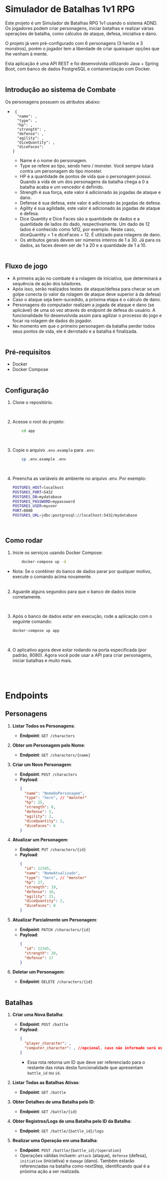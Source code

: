 # Simulador de Batalhas 1v1 RPG


Este projeto é um Simulador de Batalhas RPG 1v1 usando o sistema ADND. Os jogadores podem criar personagens, iniciar batalhas e realizar várias operações de batalha, como cálculos de ataque, defesa, iniciativa e dano.

O projeto já vem pré-configurado com 6 personagens (3 heróis e 3 monstros), porém o jogador tem a liberdade de criar quaisquer opções que lhe venham à mente.

Esta aplicação é uma API REST e foi desenvolvida utilizando Java + Spring Boot, com banco de dados PostgreSQL e containerização com Docker.
<br><br>


## Introdução ao sistema de Combate
Os personagens possuem os atributos abaixo:
-      {
        "name": ,
        "type": ,
        "hp": ,
        "strength": ,
        "defense": ,
        "agility": ,
        "diceQuantity": ,
        "diceFaces":
      }
    - Name é o nome do personagem.
    - Type se refere ao tipo, sendo hero / monster. Você sempre lutará contra um personagem do tipo monster.
    - HP é a quantidade de pontos de vida que o personagem possui. Quando a vida de um dos personagens da batalha chega a 0 a batalha acaba e um vencedor é definido.
    - Strength é sua força, este valor é adicionado às jogadas de ataque e dano.
    - Defense é sua defesa, este valor é adicionado às jogadas de defesa.
    - Agility é sua agilidade, este valor é adicionado às jogadas de ataque e defesa.
    - Dice Quantity e Dice Faces são a quantidade de dados e a quantidade de lados do dado, respectivamente. Um dado de 12 lados é conhecido como 1d12, por exemplo. Neste caso, diceQuantity = 1 e diceFaces = 12. É utilizado para rolagens de dano.
    - Os atributos gerais devem ser números inteiros de 1 a 30. Já para os dados, as faces devem ser de 1 a 20 e a quantidade de 1 a 10.
<br><br>

## Fluxo de jogo

- A primeira ação no combate é a rolagem de iniciativa, que determinará a sequência de ação dos lutadores.
- Após isso, serão realizados testes de ataque/defesa para checar se um golpe conecta (o valor da rolagem de ataque deve superior à da defesa)
- Caso o ataque seja bem-sucedido, a próxima etapa é o cálculo de dano.
- Personagens do computador realizam a jogada de ataque e dano (se aplicável) de uma só vez através do endpoint de defesa do usuário. A funcionalidade foi desenvolvida assim para agilizar o processo do jogo e focar na rolagem de dados do jogador.
- No momento em que o primeiro personagem da batalha perder todos seus pontos de vida, ele é derrotado e a batalha é finalizada.
<br><br>

## Pré-requisitos

- Docker
- Docker Compose
<br><br>

## Configuração

1. Clone o repositório.
<br>

2. Acesse o root do projeto:
    ```bash
        cd app
  <br>

3. Copie o arquivo `.env.example` para `.env`:
    ```bash
        cp .env.example .env
  <br>

4. Preencha as variáveis de ambiente no arquivo .env. Por exemplo:

    ```bash
    POSTGRES_HOST=localhost
    POSTGRES_PORT=5432
    POSTGRES_DB=mydatabase
    POSTGRES_PASSWORD=mypassword
    POSTGRES_USER=myuser
    PORT=8080
    POSTGRES_URL=jdbc:postgresql://localhost:5432/mydatabase
<br>

## Como rodar
1. Inicie os serviços usando Docker Compose: 
    ```bash
        docker-compose up -d
* Nota: Se o contêiner do banco de dados parar por qualquer motivo, execute o comando acima novamente.
<br><br>
2. Aguarde alguns segundos para que o banco de dados inicie corretamente.
  
  <br>

3. Após o banco de dados estar em execução, rode a aplicação com o seguinte comando:

    ```bash
    docker-compose up app
  <br>

4. O aplicativo agora deve estar rodando na porta especificada (por padrão, 8080). Agora você pode usar a API para criar personagens, iniciar batalhas e muito mais.

<br><br>
# Endpoints

## Personagens

1. **Listar Todos os Personagens**:
    - **Endpoint**: `GET /characters`

2. **Obter um Personagem pelo Nome**:
    - **Endpoint**: `GET /characters/{name}`

3. **Criar um Novo Personagem**:
    - **Endpoint**: `POST /characters`
    - **Payload**:
      ```json
      {
        "name": "NomeDoPersonagem",
        "type": "hero", // "monster"
        "hp": 25,
        "strength": 8,
        "defense": 5,
        "agility": 2,
        "diceQuantity": 2,
        "diceFaces": 6
      }
      ```

4. **Atualizar um Personagem**:
    - **Endpoint**: `PUT /characters/{id}`
    - **Payload**:
      ```json
      {
        "id": 12345,
        "name": "NomeAtualizado",
        "type": "hero", // "monster"
        "hp": 27,
        "strength": 19,
        "defense": 16,
        "agility": 21,
        "diceQuantity": 2,
        "diceFaces": 8
      }
      ```

5. **Atualizar Parcialmente um Personagem**:
    - **Endpoint**: `PATCH /characters/{id}`
    - **Payload**:
      ```json
      {
        "id": 12345,
        "strength": 20,
        "defense": 17
      }
      ```

6. **Deletar um Personagem**:
    - **Endpoint**: `DELETE /characters/{id}`
<br><br>
## Batalhas

1. **Criar uma Nova Batalha**:
    - **Endpoint**: `POST /battle`
    - **Payload**:
      ```json
      {
        "player_character": ,
        "computer_character": , //opcional, caso não informado será escolhido um monstro aleatório para a batalha
      }
      ```
      - Essa rota retorna um ID que deve ser referenciado para o restante das rotas desta funcionalidade que apresentam `battle_id` ou `id`.

2. **Listar Todas as Batalhas Ativas**:
    - **Endpoint**: `GET /battle`

3. **Obter Detalhes de uma Batalha pelo ID**:
    - **Endpoint**: `GET /battle/{id}`

4. **Obter Registros/Logs de uma Batalha pelo ID da Batalha**:
    - **Endpoint**: `GET /battle/{battle_id}/logs`

5. **Realizar uma Operação em uma Batalha**:
    - **Endpoint**: `POST /battle/{battle_id}/{operation}`
   - Operações válidas incluem: `attack` (ataque), `defense` (defesa), `initiative` (iniciativa) e `damage` (dano). Também estarão referenciadas na batalha como nextStep, identificando qual é a próxima ação a ser realizada.

